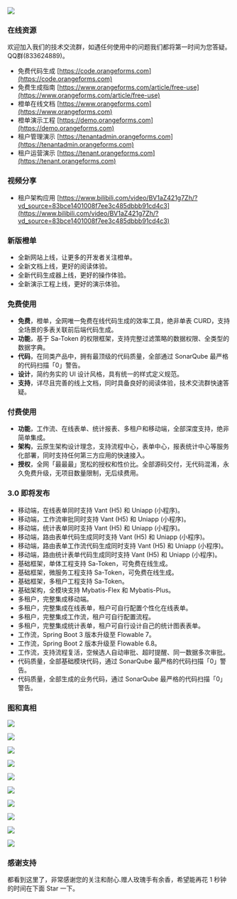[![](code.orangeforms.com.jpg)](https://code.orangeforms.com)

### 在线资源
欢迎加入我们的技术交流群，如遇任何使用中的问题我们都将第一时间为您答疑。QQ群(833624889)。
- 免费代码生成 [https://code.orangeforms.com](https://code.orangeforms.com)
- 免费生成指南 [https://www.orangeforms.com/article/free-use](https://www.orangeforms.com/article/free-use)
- 橙单在线文档 [https://www.orangeforms.com](https://www.orangeforms.com)
- 橙单演示工程 [https://demo.orangeforms.com](https://demo.orangeforms.com)
- 租户管理演示 [https://tenantadmin.orangeforms.com](https://tenantadmin.orangeforms.com)
- 租户运营演示 [https://tenant.orangeforms.com](https://tenant.orangeforms.com)

### 视频分享
- 租户架构应用 [https://www.bilibili.com/video/BV1aZ421g7Zh/?vd_source=83bce1401008f7ee3c485dbbb91cd4c3](https://www.bilibili.com/video/BV1aZ421g7Zh/?vd_source=83bce1401008f7ee3c485dbbb91cd4c3)

### 新版橙单
- 全新网站上线，让更多的开发者关注橙单。
- 全新文档上线，更好的阅读体验。
- 全新代码生成器上线，更好的操作体验。
- 全新演示工程上线，更好的演示体验。

### 免费使用
- **免费**，橙单，全网唯一免费在线代码生成的效率工具，绝非单表 CURD，支持全场景的多表关联前后端代码生成。
- **功能**，基于 Sa-Token 的权限框架，支持完整过滤策略的数据权限、全类型的数据字典。
- **代码**，在同类产品中，拥有最顶级的代码质量，全部通过 SonarQube 最严格的代码扫描「0」警告。
- **设计**，简约务实的 UI 设计风格，具有统一的样式定义规范。
- **支持**，详尽且完善的线上文档，同时具备良好的阅读体验，技术交流群快速答疑。

### 付费使用
- **功能**，工作流、在线表单、统计报表、多租户和移动端，全部深度支持，绝非简单集成。
- **架构**，云原生架构设计理念，支持流程中心，表单中心，报表统计中心等服务化部署，同时支持任何第三方应用的快速接入。
- **授权**，全网「最最最」宽松的授权和性价比。全部源码交付，无代码混淆，永久免费升级，无项目数量限制，无后续费用。

### 3.0 即将发布
- 移动端，在线表单同时支持 Vant (H5) 和 Uniapp (小程序)。
- 移动端，工作流审批同时支持 Vant (H5) 和 Uniapp (小程序)。
- 移动端，统计表单同时支持 Vant (H5) 和 Uniapp (小程序)。
- 移动端，路由表单代码生成同时支持 Vant (H5) 和 Uniapp (小程序)。
- 移动端，路由表单工作流代码生成同时支持 Vant (H5) 和 Uniapp (小程序)。
- 移动端，路由统计表单代码生成同时支持 Vant (H5) 和 Uniapp (小程序)。
- 基础框架，单体工程支持 Sa-Token，可免费在线生成。
- 基础框架，微服务工程支持 Sa-Token，可免费在线生成。
- 基础框架，多租户工程支持 Sa-Token。
- 基础架构，全模块支持 Mybatis-Flex 和 Mybatis-Plus。
- 多租户，完整集成移动端。
- 多租户，完整集成在线表单，租户可自行配置个性化在线表单。
- 多租户，完整集成工作流，租户可自行配置流程。
- 多租户，完整集成统计表单，租户可自行设计自己的统计图表表单。
- 工作流，Spring Boot 3 版本升级至 Flowable 7。
- 工作流，Spring Boot 2 版本升级至 Flowable 6.8。
- 工作流，支持流程复活，空候选人自动审批、超时提醒、同一数据多次审批。
- 代码质量，全部基础模块代码，通过 SonarQube 最严格的代码扫描「0」警告。
- 代码质量，全部生成的业务代码，通过 SonarQube 最严格的代码扫描「0」警告。

### 图和真相
![](orange-demo-activiti/sonar.png)

![](orange-demo-activiti/tenant-adminimage.png)

![](orange-demo-activiti/tenant-admin-onlineimage.png)

![](orange-demo-activiti/tenant-busiimage.png)

![](orange-demo-activiti/image-dingding.png)

![](orange-demo-activiti/flow-bpmn-jsimage.png)

![](orange-demo-activiti/online-edit.png)

![](orange-demo-activiti/report-edit.png)

![](orange-demo-activiti/print_edit.png)

![](orange-demo-activiti/visualization-new.png)

### 感谢支持
都看到这里了，非常感谢您的关注和耐心.赠人玫瑰手有余香，希望能再花 1 秒钟的时间在下面 Star 一下。